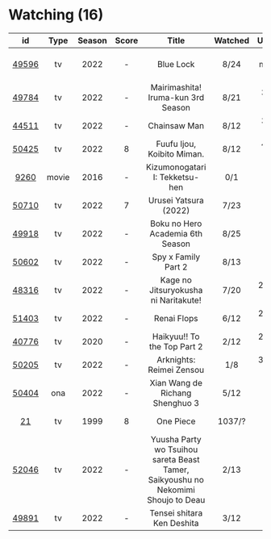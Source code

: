 # Watching (16)

|                      id                      |  Type | Season | Score |                                       Title                                       | Watched |     Updated    | Start Date |
| :------------------------------------------: | :---: | :----: | :---: | :-------------------------------------------------------------------------------: | :-----: | :------------: | :--------: |
| [49596](https://myanimelist.net/anime/49596) |   tv  |  2022  |   -   |                                     Blue Lock                                     |   8/24  | 50 minutes ago | 10/16/2022 |
| [49784](https://myanimelist.net/anime/49784) |   tv  |  2022  |   -   |                         Mairimashita! Iruma-kun 3rd Season                        |   8/21  |   3 days ago   | 10/09/2022 |
| [44511](https://myanimelist.net/anime/44511) |   tv  |  2022  |   -   |                                    Chainsaw Man                                   |   8/12  |   3 days ago   | 10/13/2022 |
| [50425](https://myanimelist.net/anime/50425) |   tv  |  2022  |   8   |                             Fuufu Ijou, Koibito Miman.                            |   8/12  |   4 days ago   | 10/24/2022 |
|  [9260](https://myanimelist.net/anime/9260)  | movie |  2016  |   -   |                           Kizumonogatari I: Tekketsu-hen                          |   0/1   |    Last week   | 11/26/2022 |
| [50710](https://myanimelist.net/anime/50710) |   tv  |  2022  |   7   |                               Urusei Yatsura (2022)                               |   7/23  |    Last week   | 10/14/2022 |
| [49918](https://myanimelist.net/anime/49918) |   tv  |  2022  |   -   |                          Boku no Hero Academia 6th Season                         |   8/25  |    Last week   | 10/02/2022 |
| [50602](https://myanimelist.net/anime/50602) |   tv  |  2022  |   -   |                                Spy x Family Part 2                                |   8/13  |    Last week   | 10/02/2022 |
| [48316](https://myanimelist.net/anime/48316) |   tv  |  2022  |   -   |                        Kage no Jitsuryokusha ni Naritakute!                       |   7/20  |   2 weeks ago  | 10/06/2022 |
| [51403](https://myanimelist.net/anime/51403) |   tv  |  2022  |   -   |                                    Renai Flops                                    |   6/12  |   2 weeks ago  | 10/27/2022 |
| [40776](https://myanimelist.net/anime/40776) |   tv  |  2020  |   -   |                            Haikyuu!! To the Top Part 2                            |   2/12  |   2 weeks ago  | 11/12/2022 |
| [50205](https://myanimelist.net/anime/50205) |   tv  |  2022  |   -   |                              Arknights: Reimei Zensou                             |   1/8   |   3 weeks ago  | 11/06/2022 |
| [50404](https://myanimelist.net/anime/50404) |  ona  |  2022  |   -   |                          Xian Wang de Richang Shenghuo 3                          |   5/12  |   Last month   | 10/03/2022 |
|    [21](https://myanimelist.net/anime/21)    |   tv  |  1999  |   8   |                                     One Piece                                     |  1037/? |   Last month   | 01/01/2013 |
| [52046](https://myanimelist.net/anime/52046) |   tv  |  2022  |   -   | Yuusha Party wo Tsuihou sareta Beast Tamer, Saikyoushu no Nekomimi Shoujo to Deau |   2/13  |   Last month   | 10/05/2022 |
| [49891](https://myanimelist.net/anime/49891) |   tv  |  2022  |   -   |                             Tensei shitara Ken Deshita                            |   3/12  |   Last month   | 09/30/2022 |